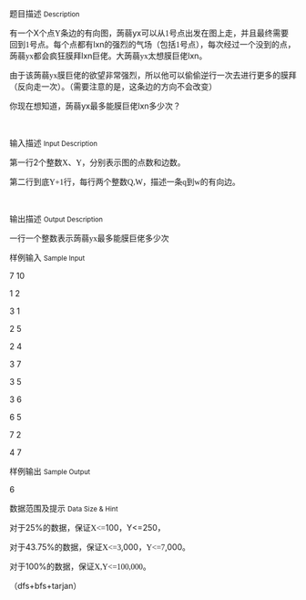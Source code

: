 <div class="panel panel-default">
<div class="area-title">
<span>
题目描述
<small>Description</small>
</span></div>
<div class="panel-body">

<p style=""><span style=""><span style="">有一个</span>X<span style="">个点</span><span style="font-family: Calibri;">Y</span><span style="">条边的有向图，蒟蒻yx</span><span style="">可以从</span><span style="font-family: Calibri;">1</span><span style="">号点出发在图上走，并且最终需要回到</span><span style="font-family: Calibri;">1</span><span style="">号点。每个点都有lxn的强烈的气场（包括</span><span style="font-family: Calibri;">1</span><span style="">号点），每次经过一个没到的点，</span><span style="font-family: Calibri;"><span style="font-family: Calibri;"><span style="">蒟蒻yx</span></span></span><span style="">都会疯狂膜拜<span style="">lxn巨佬</span>。大</span><span style="font-family: Calibri;"><span style="font-family: Calibri;"><span style="">蒟蒻yx太想</span></span></span><span style="">膜巨佬<span style="">lxn</span>。</span></span></p><p style=""><span style=""><span style="">由于</span><span style="font-family: Calibri;">该<span style="">蒟蒻yx</span></span><span style="">膜巨佬的欲望非常强烈</span></span><span style=""><span style="">，</span></span><span style=""><span style="">所以他可以偷偷逆行一次去进行更多的膜拜（反向走一次）</span></span><span style=""><span style="">。（需要注意的是，这条边的方向不会改变）</span></span></p><p style=""><span style=""><span style="">你现在想知道</span></span><span style=""><span style="">，</span></span><span style=""><span style="">蒟蒻yx</span><span style="">最多能膜巨佬<span style="">lxn</span>多少次？</span></span></p><p><br></p>

</div>
</div>

<div class="panel panel-default">
<div class="area-title">
<span>
输入描述
<small>Input Description</small>
</span></div>
<div class="panel-body">
<p style=""><span style=""><span style="">第一行</span></span><span style="">2<span style="">个整数</span><span style="font-family: Calibri;">X</span><span style="">、</span><span style="font-family: Calibri;">Y</span><span style="">，分别表示图的点数和边数。</span></span></p><p style=""><span style="font-family: Calibri;"><span style="">第二</span></span><span style=""><span style="">行到底</span><span style="font-family: Calibri;">Y+1</span><span style="">行，每行两个整数</span><span style="font-family: Calibri;">Q,W</span><span style="">，描述一条</span><span style="font-family: Calibri;">q到w</span></span><span style=""><span style="">的有向边</span></span><span style="">。</span></p><p><br></p>

</div>
</div>
<div  class="panel panel-default">
<div class="area-title">
<span>
输出描述
<small>Output Description</small>
</span></div>
<div class="panel-body">

<p><span style=";font-family:Calibri;font-size:14px"><span style="font-family:宋体">一行一个整数表示</span><span style="font-family: 宋体; font-size: 14px; text-indent: 28px;">蒟蒻yx</span><span style="font-family:宋体">最多能膜巨佬多少次</span></span></p>

</div>
</div>


<div class="panel panel-default">
<div class="area-title">
<span>
样例输入
<small>Sample Input</small>
</span></div>
<div class="panel-body">
<p><span style="">7 10</span></p><p><span style="">1 2</span></p><p><span style="">3 1</span></p><p><span style="">2 5</span></p><p><span style="">2 4</span></p><p><span style="">3 7</span></p><p><span style="">3 5</span></p><p><span style="">3 6</span></p><p><span style="">6 5</span></p><p><span style="">7 2</span></p><p><span style="">4 7</span></p>

</div>
</div>

<div class="panel panel-default">
<div class="area-title">
<span>
样例输出
<small>Sample Output</small>
</span></div>
<div class="panel-body">
<p><span style="">6</span></p>

</div>
</div>

<div class="panel panel-default">
<div class="area-title">
<span>
数据范围及提示
<small>Data Size & Hint</small>
</span></div>
<div class="panel-body">
<p style=""><span style=""><span style="">对于</span>25%<span style="">的数据，保证</span><span style="font-family: Calibri;">X&lt;=</span></span><span style="">100</span><span style=""><span style="">，</span>Y&lt;=250<span style="">，</span></span></p><p style=""><span style=""><span style="">对于</span></span><span style="">43.75%<span style="">的数据，保证</span><span style="font-family: Calibri;">X&lt;=3</span></span><span style="">,</span><span style="">000<span style="">，</span><span style="font-family: Calibri;">Y&lt;=7</span></span><span style="">,</span><span style="">000<span style="">。</span></span></p><p style=""><span style=""><span style="">对于</span></span><span style="">100%<span style="">的数据，保证</span><span style="font-family: Calibri;">X,Y&lt;=100,000</span><span style="">。</span></span></p><p>（dfs+bfs+tarjan）</p>
</div>
</div>